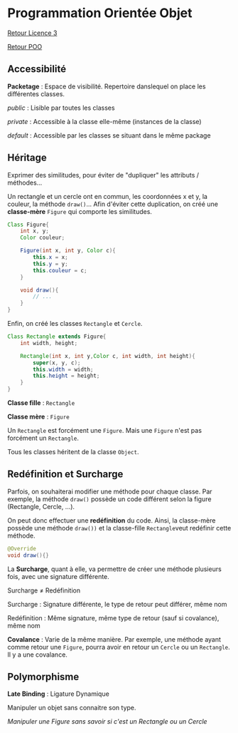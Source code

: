 # Programmation Orientée Objet

[Retour Licence 3](https://mcheungsen.github.io/cours/ "Licence 3")

[Retour POO](index.md)

## Accessibilité
**Packetage** : Espace de visibilité. Repertoire danslequel on place les différentes classes.

*public* : Lisible par toutes les classes

*private* : Accessible à la classe elle-même (instances de la classe)

*default* : Accessible par les classes se situant dans le même package

## Héritage
Exprimer des similitudes, pour éviter de "dupliquer" les attributs / méthodes...

Un rectangle et un cercle ont en commun, les coordonnées x et y, la couleur, la méthode `draw()`... Afin d'éviter cette duplication, on créé une **classe-mère** `Figure` qui comporte les similitudes.

```java
Class Figure{
    int x, y;
    Color couleur;

    Figure(int x, int y, Color c){
        this.x = x;
        this.y = y;
        this.couleur = c;
    }

    void draw(){
        // ...
    }
}
```
Enfin, on créé les classes `Rectangle` et `Cercle`.

```java
Class Rectangle extends Figure{
    int width, height;

    Rectangle(int x, int y,Color c, int width, int height){
        super(x, y, c);
        this.width = width;
        this.height = height;
    }
}
```

**Classe fille** : `Rectangle`

**Classe mère** : `Figure`

Un `Rectangle` est forcément une `Figure`. Mais une `Figure` n'est pas forcément un `Rectangle`.

Tous les classes héritent de la classe `Object`.

## Redéfinition et Surcharge

Parfois, on souhaiterai modifier une méthode pour chaque classe. Par exemple, la méthode `draw()` possède un code différent selon la figure (Rectangle, Cercle, ...). 

On peut donc effectuer une **redéfinition** du code. Ainsi, la classe-mère possède une méthode `draw())` et la classe-fille `Rectangle`veut redéfinir cette méthode.

```java
@Override
void draw(){}
```

La **Surcharge**, quant à elle, va permettre de créer une méthode plusieurs fois, avec une signature différente.

Surcharge $\neq$ Redéfinition

Surcharge : Signature différente, le type de retour peut différer, même nom

Redéfinition : Même signature, même type de retour (sauf si covalance), même nom

**Covalance** : Varie de la même manière.
Par exemple, une méthode ayant comme retour une `Figure`, pourra avoir en retour un `Cercle` ou un `Rectangle`. Il y a une covalance.

## Polymorphisme
**Late Binding** : Ligature Dynamique

Manipuler un objet sans connaitre son type.

*Manipuler une Figure sans savoir si c'est un Rectangle ou un Cercle*